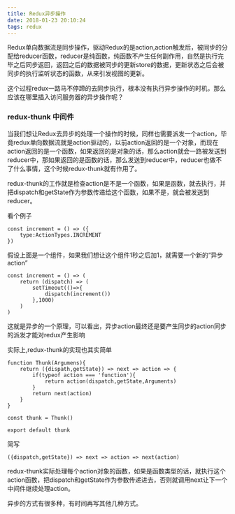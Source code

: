 ```yaml
---
title: Redux异步操作
date: 2018-01-23 20:10:24
tags: redux
---
```


Redux单向数据流是同步操作，驱动Redux的是action,action触发后，被同步的分配给reducer函数，reducer是纯函数，纯函数不产生任何副作用，自然是执行完毕之后同步返回，返回之后的数据被同步的更新store的数据，更新状态之后会被同步的执行监听状态的函数，从来引发视图的更新。

这个过程redux一路马不停蹄的去同步执行，根本没有执行异步操作的时机，那么应该在哪里插入访问服务器的异步操作呢？

### redux-thunk 中间件

当我们想让Redux去异步的处理一个操作的时候，同样也需要派发一个action，毕竟redux单向数据流就是action驱动的，以前action返回的是一个对象，而现在action返回的是一个函数，如果返回的是对象的话，那么action就会一路被发送到reducer中，那如果返回的是函数的话，那么发送到reducer中，reducer也做不了什么事情，这个时候redux-thunk就有作用了。

redux-thunk的工作就是检查action是不是一个函数，如果是函数，就去执行，并把dispatch和getState作为参数传递给这个函数，如果不是，就会被发送到reducer。

看个例子

```
const increment = () => ({
    type:ActionTypes.INCREMENT
})
```

假设上面是一个组件，如果我们想让这个组件1秒之后加1，就需要一个新的“异步action”

```
const increment = () => (
    return (dispatch) => (
        setTimeout(()=>{
            dispatch(increment())
        },1000)
    )
)
```

这就是异步的一个原理，可以看出，异步action最终还是要产生同步的action同步的派发才能对redux产生影响

实际上,redux-thunk的实现也其实简单

```
function Thunk(Argumens){
    return ({dispath,getState}) => next => action => {
        if(typeof action === 'function'){
            return action(dispatch,getState,Arguments)
        }
        return next(action)
    }
}

const thunk = Thunk()

export default thunk
```
简写

```
({dispatch,getState}) => next => action => next(action)
```

redux-thunk实际处理每个action对象的函数，如果是函数类型的话，就执行这个action函数，把dispatch和getState作为参数传递进去，否则就调用next让下一个中间件继续处理action。


异步的方式有很多种，有时间再写其他几种方式。